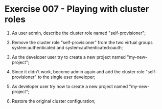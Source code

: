 # Exercise 007 - Playing with cluster roles

1) As user admin, describe the cluster role named "self-provisioner";

2) Remove the cluster role "self-provisioner" from the two virtual groups
   system:authenticated and system:authenticated:oauth;

3) As the developer user try to create a new project named "my-new-project";

4) Since it didn't work, become admin again and add the cluster role
   "self-provisioner" to the single user developer;

5) As developer user try now to create a new project named "my-new-project";

6) Restore the original cluster configuration;
